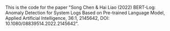 This is the code for the paper "Song Chen & Hai Liao (2022) BERT-Log: Anomaly Detection for System Logs Based on Pre-trained Language Model, Applied Artificial Intelligence, 36:1, 2145642, DOI: 10.1080/08839514.2022.2145642".
